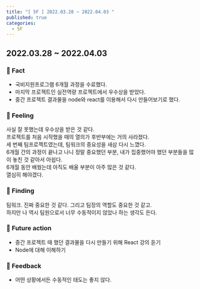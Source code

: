 ```yaml
---
title: "[ 5F ] 2022.03.28 ~ 2022.04.03 "
published: true
categories:
  - 5F
---
```


## 2022.03.28 ~ 2022.04.03

### 💫 Fact

- 국비지원프로그램 6개월 과정을 수료했다.
- 마지막 프로젝트인 실전역량 프로젝트에서 우수상을 받았다.
- 중간 프로젝트 결과물을 node와 react를 이용해서 다시 만들어보기로 했다.
  <br>

### 💫 Feeling

사실 잘 못했는데 우수상을 받은 것 같다. <br>프로젝트를 처음 시작했을 때의 열의가 후반부에는 거의 사라졌다.<br>세 번째 팀프로젝트였는데, 팀워크의 중요성을 새삼 다시 느꼈다.<br>6개월 간의 과정이 끝나고 나니 정말 중요했던 부분, 내가 집중했어야 했던 부분들을 많이 놓친 것 같아서 아쉽다.<br>6개월 동안 배웠는데 아직도 배울 부분이 아주 많은 것 같다.<br> 열심히 해야겠다.
<br>

### 💫 Finding

팀워크. 진짜 중요한 것 같다. 그리고 팀장의 역할도 중요한 것 같고.<br>하지만 나 역시 팀원으로서 너무 수동적이지 않았나 하는 생각도 든다.
<br>

### 💫 Future action

- 중간 프로젝트 때 했던 결과물을 다시 만들기 위해 React 강의 듣기
- Node에 대해 이해하기
  <br>

### 💫 Feedback

- 어떤 상황에서든 수동적인 태도는 좋지 않다.
